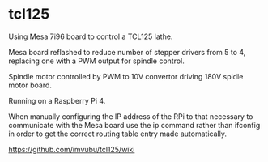 # tcl125

Using Mesa 7i96 board to control a TCL125 lathe.

Mesa board reflashed to reduce number of stepper drivers from 5 to 4,
replacing one with a PWM output for spindle control.

Spindle motor controlled by PWM to 10V convertor driving 180V spidle motor board.

Running on a Raspberry Pi 4.

When manually configuring the IP address of the RPi to that necessary
to communicate with the Mesa board
use the ip command rather than ifconfig in order to get the correct
routing table entry made automatically.

https://github.com/imvubu/tcl125/wiki
